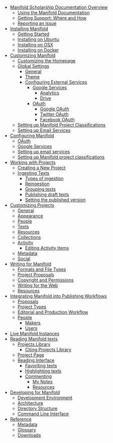 * [Manifold Scholarship Documentation Overview](README.md)
  * [Using the Manifold Documentation](contents/README.md)
  * [Getting Support: Where and How](contents/README.md)
  * [Reporting an Issue](contents/issues.md)
* [Installing Manifold](contents/installing/README.md)
  * [Getting Started](contents/installing/README.md)
  * [Installing on Ubuntu](contents/installing/install_ubuntu.md)
  * [Installing on OSX](contents/installing/install_os10.md)
  * [Installing on Docker](contents/installing/install_docker.md)
* [Customizing Manifold](contents/customizing/README.md)
  * [Customizing the Homepage](contents/customizing/homepage.md)
  * [Global Settings](contents/customizing/README.md)
    * [General](contents/customizing/general.md)
    * [Theme](contents/customizing/theme.md)
    * [Configuring External Services](contents/customizing/README.md)
      * [Google Services](contents/customizing/integrations/google_services/README.md)
        * [Analytics](contents/customizing/integrations/google_services/analytics.md)
        * [Drive](contents/customizing/integrations/google_services/drive.md)
      * [OAuth](contents/customizing/integrations/oauth/README.md)
        * [Google OAuth](contents/customizing/integrations/oauth/google.md)
        * [Twitter OAuth](contents/customizing/integrations/oauth/twitter.md)
        * [Facebook OAuth](contents/customizing/integrations/oauth/facebook.md)
  * [Setting up Manifold Project Classifications](contents/customizing/subjects.md)
  * [Setting up Email Services](contents/customizing/email.md)
* [Configuring Manifold](contents/configuring/README.md)
  * [OAuth](contents/configuring/oauth/README.md)
  * [Google Services](contents/configuring/google_services/README.md)
  * [Setting up email services](contents/publishers/backend/settings/email.md)
  * [Setting up Manifold project classifications]()
* [Working with Projects](contents/projects.md)
  * [Creating a New Project](contents/projects/README.md)
  * [Ingesting Texts](contents/projects/texts/README.md)
    * [Types of ingestion](contents/projects/texts/types.md)
    * [Reingestion](contents/projects/texts/reingestion.md)
    * [Grouping texts](contents/projects/texts/grouping.md)
    * [Publishing draft texts](contents/projects/texts/drafts.md)
    * [Setting the published version](contents/projects/texts/version.md)
* [Customizing Projects](contents/projects/customizing.md)
  * [General](contents/projects/customizing.md)
  * [Appearance](contents/projects/customizing.md)
  * [People](contents/projects/people.md)
  * [Texts]()
  * [Resources]()
  * [Collections]()
  * [Activity]()
    * [Editing Activity Items]()
  * [Metadata]()
  * [Social]()
* [Writing for Manifold](contents/writing/README.md)
  * [Formats and File Types]()
  * [Project Proposals](contents/writing/project_proposals.md)
  * [Copyright and Permissions](contents/writing/rights.md)
  * [Writing for the Web](contents/writing/writing.md)
  * [Resources](contents/writing/resources.md)
* [Integrating Manifold into Publishing Workflows](contents/publishing/README.md)
  * [Proposals](contents/publishing/proposals.md)
  * [Project Types](contents/publishing/project_types.md)
  * [Editorial and Production Workflow](contents/publishing/workflow.md)
  * [People](contents/people/README.md)
    * [Makers](contents/makers.md)
    * [Users](contents/users.md)
* [Live Manifold Instances]()
* [Reading Manifold texts](contents/reading/README.md)
  * [Projects Library](contents/reading/projects_library.md)
    * [Citing Projects Library]()
  * [Project Page](contents/reading/project_page.md)
  * [Reading Interface](contents/reading/reading-interface.md)
    * [Favoriting texts]()
    * [Highlighting texts]()
    * [Commenting]()
      * [My Notes]()
      * [Resources](contents/reading/resources.md)
* [Developing for Manifold](contents/developing/README.md)
  * [Development Environment](contents/developing/development_environment.md)
  * [Architecture](contents/developing/architecture.md)
  * [Directory Structure](contents/developing/directory_structure.md)
  * [Command Line Interface](contents/developing/command_line_interface.md)
* [Reference](contents/reference/README.md)
  * [Metadata](contents/reference/metadata.md)
  * [Glossary](contents/reference/glossary.md)
  * [Downloads](contents/reference/downloads.md)
